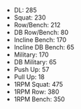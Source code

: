 * DL: 285
*  Squat: 230
*  Row/Bench: 212
*  DB Row/Bench: 80
*  Incline Bench: 170
*  Incline DB Bench: 65
*  Military: 170
*  DB Military: 65
*  Push Up: 57
*  Pull Up: 18
*  1RPM Squat: 475
*  1RPM Row: 380
*  1RPM Bench: 350
